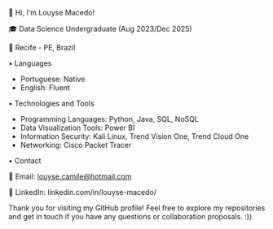 👋 Hi, I'm Louyse Macedo!

🎓 Data Science Undergraduate (Aug 2023/Dec 2025)

📍 Recife - PE, Brazil

• Languages

- Portuguese: Native
- English: Fluent

• Technologies and Tools

- Programming Languages: Python, Java, SQL, NoSQL
- Data Visualization Tools: Power BI
- Information Security: Kali Linux, Trend Vision One, Trend Cloud One
- Networking: Cisco Packet Tracer

• Contact

📧 Email: louyse.camile@hotmail.com

🔗 LinkedIn: linkedin.com/in/louyse-macedo/

Thank you for visiting my GitHub profile! Feel free to explore my repositories and get in touch if you have any questions or collaboration proposals. :))
